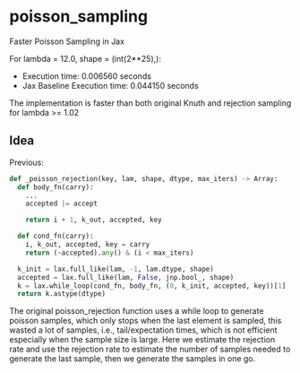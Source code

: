 # poisson_sampling

Faster Poisson Sampling in Jax

For lambda = 12.0, shape = (int(2**25),):

- Execution time: 0.006560 seconds
- Jax Baseline Execution time: 0.044150 seconds

The implementation is faster than both original Knuth and rejection sampling for lambda >= 1.02

## Idea
Previous:
```python
def _poisson_rejection(key, lam, shape, dtype, max_iters) -> Array:
  def body_fn(carry):
    ...
    accepted |= accept

    return i + 1, k_out, accepted, key

  def cond_fn(carry):
    i, k_out, accepted, key = carry
    return (~accepted).any() & (i < max_iters)

  k_init = lax.full_like(lam, -1, lam.dtype, shape)
  accepted = lax.full_like(lam, False, jnp.bool_, shape)
  k = lax.while_loop(cond_fn, body_fn, (0, k_init, accepted, key))[1]
  return k.astype(dtype)
```
The original poisson_rejection function uses a while loop to generate poisson samples, which only stops when the last element is sampled, this wasted a lot of samples, i.e., tail/expectation times, which is not efficient especially when the sample size is large. Here we estimate the rejection rate and use the rejection rate to estimate the number of samples needed to generate the last sample, then we generate the samples in one go.